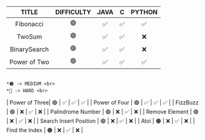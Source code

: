 

|    TITLE                |   DIFFICULTY        |                       JAVA                   |       C                |      PYTHON     |  
| :----------------------:|:-------------------:|:--------------------------:|:----------------------:|:---------------:|
|           Fibonacci     |           🟢           |                            ✅      |               ✅       |           ✅      |
|           TwoSum        |          🟢             |                            ✅      |            ✅            |           ❌      |
|           BinarySearch  |          🟢           |                              ✅       |            ✅            |        ❌         |
|           Power of Two  |         🟢            |                                 ✅     |       ✅                 |      ✅           |          *🟢 -> EASY <br>
                                                                                                                                                       *🟠 -> MEDIUM <br>                                                                                                                                                        *🔴 -> HARD <br>
|           Power of Three|         🟢            |                                   ✅   |               ✅         |          ✅       |
|           Power of Four |         🟢           |                                 ✅       |               ✅         |           ✅      |
|           FizzBuzz        |        🟢            |                    ❌                    |            ✅            |           ❌      |
|  Palindrome Number        |        🟢            |                    ❌                    |            ✅            |           ❌      |
|     Remove Element        |        🟢            |                    ❌                    |            ✅            |           ❌      |
|  Search Insert Position    |        🟢            |                    ❌                    |            ✅            |           ❌      |
|           Atoi        |           🟠        |                    ❌                    |            ✅            |           ❌      |
|    Find the Index   |          🟠          |                    ❌                    |            ✅            |           ❌      |



